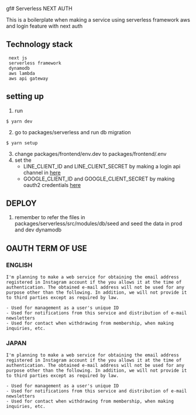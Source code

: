 gf# Serverless NEXT AUTH

This is a boilerplate when making a service using serverless framework aws and login feature with next auth

## Technology stack

```
 next js
 serverless framework
 dynamodb
 aws lambda
 aws api gateway
```

## setting up

1. run

```
$ yarn dev
```

2. go to packages/serverless and run db migration

```
$ yarn setup
```

3. change packages/frontend/env.dev to packages/frontend/.env
4. set the
   - LINE_CLIENT_ID and LINE_CLIENT_SECRET by making a login api channel in [here](https://developers.line.biz/console/)
   - GOOGLE_CLIENT_ID and GOOGLE_CLIENT_SECRET by making oauth2 credentials [here](https://console.cloud.google.com/apis/credentials?project=ihsan-admin)

## DEPLOY

1. remember to refer the files in packages/serverless/src/modules/db/seed and seed the data in prod and dev dynamodb

## OAUTH TERM OF USE

### ENGLISH

```
I'm planning to make a web service for obtaining the email address registered in Instagram account if the you allows it at the time of authentication. The obtained e-mail address will not be used for any purpose other than the following. In addition, we will not provide it to third parties except as required by law.

- Used for management as a user's unique ID
- Used for notifications from this service and distribution of e-mail newsletters
- Used for contact when withdrawing from membership, when making inquiries, etc.
```

### JAPAN

```
I'm planning to make a web service for obtaining the email address registered in Instagram account if the you allows it at the time of authentication. The obtained e-mail address will not be used for any purpose other than the following. In addition, we will not provide it to third parties except as required by law.

- Used for management as a user's unique ID
- Used for notifications from this service and distribution of e-mail newsletters
- Used for contact when withdrawing from membership, when making inquiries, etc.
```
